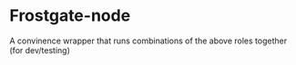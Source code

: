 # Frostgate-node
A convinence wrapper that runs combinations of the above roles together (for dev/testing)